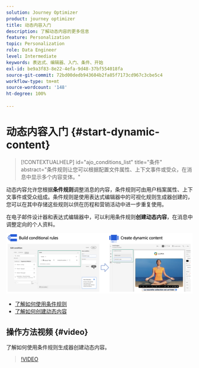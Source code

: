 ```yaml
---
solution: Journey Optimizer
product: journey optimizer
title: 动态内容入门
description: 了解动态内容的更多信息
feature: Personalization
topic: Personalization
role: Data Engineer
level: Intermediate
keywords: 表达式、编辑器、入门、条件、开始
exl-id: be9a3f83-8e22-4efa-9d48-37bf554018fa
source-git-commit: 72bd00dedb943604b2fa85f7173cd967c3cbe5c4
workflow-type: tm+mt
source-wordcount: '148'
ht-degree: 100%

---
```


# 动态内容入门 {#start-dynamic-content}

>[!CONTEXTUALHELP]
>id="ajo_conditions_list"
>title="条件"
>abstract="条件规则让您可以根据配置文件属性、上下文事件或受众，在消息中显示多个内容变体。"

动态内容允许您根据&#x200B;**条件规则**&#x200B;调整消息的内容，条件规则可由用户档案属性、上下文事件或受众组成。条件规则是使用表达式编辑器中的可视化规则生成器创建的，您可以在其中存储这些规则以供在历程和营销活动中进一步重复使用。

在电子邮件设计器和表达式编辑器中，可以利用条件规则&#x200B;**创建动态内容**，在消息中调整定向的个人资料。

![](assets/conditions-overview.png)

* [了解如何使用条件规则](create-conditions.md)
* [了解如何创建动态内容](dynamic-content.md)

## 操作方法视频 {#video}

了解如何使用条件规则生成器创建动态内容。

>[!VIDEO](https://video.tv.adobe.com/v/3409815?quality=12)
